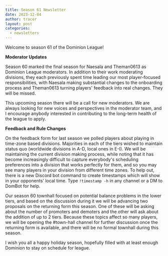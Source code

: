 ```yaml
---
title: Season 61 Newsletter
date: 2023-12-04
author: tracer
layout: post
categories:
  - newsletters
---
```

Welcome to season 61 of the Dominion League! 

**Moderator Updates**

Season 60 marked the final season for Naesala and Theman0613 as Dominion League moderators. In addition to their work moderating divisions, they each previously spent time leading our most player-focused responsibilities, with Naesala making substantial changes to the onboarding process and Theman0613 turning players' feedback into real changes. They will be missed.

This upcoming season there will be a call for new moderators. We are always looking for new voices and perspectives in the moderator team, and I encourage anybody interested in contributing to the long-term health of the league to apply.

**Feedback and Rule Changes**

On the feedback form for last season we polled players about playing in time-zone based divisions. Majorities in each of the tiers wished to maintain status quo (worldwide divisions in A-D, local ones in E-I). We will be maintaining the current division making process, while noting that it has become increasingly difficult to capture everybody's scheduling preferences into a division that works perfectly for them, and so you may see many players in your division from different time zones. To help out, there is a new Discord bot command to create timestamps which will show in your opponents' local time. Type `!timestamp -h` in any channel or a DM to DomBot for help.

Our season 60 townhall focused on potential balance problems in the lower tiers, and based on the discussion during it we will be advancing two proposals on the returning form this season. One of these will be asking about the number of promoters and demoters and the other will ask about the addition of up to 2 tiers. Because these topics affect so many players, we will be opening the #town-hall channel for further discussion once the returning form is available, and there will be no formal townhall during this season.

I wish you all a happy holiday season, hopefully filled with at least enough Dominion to stay on schedule for league.